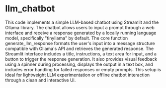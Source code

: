 # llm_chatbot
This code implements a simple LLM-based chatbot using Streamlit and the Ollama library. The chatbot allows users to input a prompt through a web interface and receive a response generated by a locally running language model, specifically "tinyllama" by default. The core function generate_llm_response formats the user's input into a message structure compatible with Ollama's API and retrieves the generated response. The Streamlit interface includes a title, instructions, a text area for input, and a button to trigger the response generation. It also provides visual feedback using a spinner during processing, displays the output in a text box, and includes error handling for failed responses or empty prompts. This setup is ideal for lightweight LLM experimentation or offline chatbot interaction through a clean and interactive UI.

